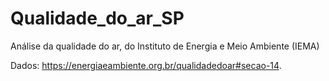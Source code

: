 # Qualidade_do_ar_SP
Análise da qualidade do ar, do Instituto de Energia e Meio Ambiente (IEMA)

Dados: https://energiaeambiente.org.br/qualidadedoar#secao-14.
